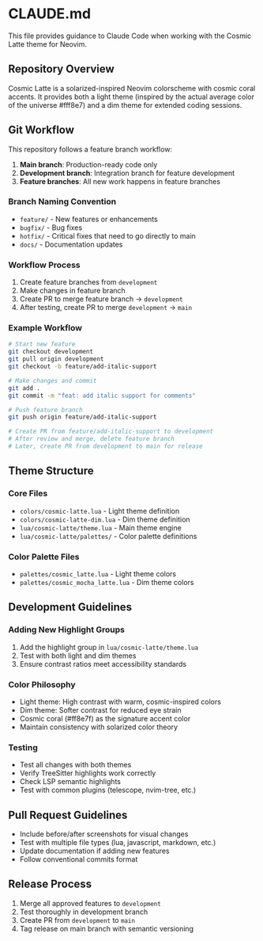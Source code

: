 # CLAUDE.md

This file provides guidance to Claude Code when working with the Cosmic Latte theme for Neovim.

## Repository Overview

Cosmic Latte is a solarized-inspired Neovim colorscheme with cosmic coral accents. It provides both a light theme (inspired by the actual average color of the universe #fff8e7) and a dim theme for extended coding sessions.

## Git Workflow

This repository follows a feature branch workflow:

1. **Main branch**: Production-ready code only
2. **Development branch**: Integration branch for feature development
3. **Feature branches**: All new work happens in feature branches

### Branch Naming Convention
- `feature/` - New features or enhancements
- `bugfix/` - Bug fixes
- `hotfix/` - Critical fixes that need to go directly to main
- `docs/` - Documentation updates

### Workflow Process
1. Create feature branches from `development`
2. Make changes in feature branch
3. Create PR to merge feature branch → `development`
4. After testing, create PR to merge `development` → `main`

### Example Workflow
```bash
# Start new feature
git checkout development
git pull origin development
git checkout -b feature/add-italic-support

# Make changes and commit
git add .
git commit -m "feat: add italic support for comments"

# Push feature branch
git push origin feature/add-italic-support

# Create PR from feature/add-italic-support to development
# After review and merge, delete feature branch
# Later, create PR from development to main for release
```

## Theme Structure

### Core Files
- `colors/cosmic-latte.lua` - Light theme definition
- `colors/cosmic-latte-dim.lua` - Dim theme definition  
- `lua/cosmic-latte/theme.lua` - Main theme engine
- `lua/cosmic-latte/palettes/` - Color palette definitions

### Color Palette Files
- `palettes/cosmic_latte.lua` - Light theme colors
- `palettes/cosmic_mocha_latte.lua` - Dim theme colors

## Development Guidelines

### Adding New Highlight Groups
1. Add the highlight group in `lua/cosmic-latte/theme.lua`
2. Test with both light and dim themes
3. Ensure contrast ratios meet accessibility standards

### Color Philosophy
- Light theme: High contrast with warm, cosmic-inspired colors
- Dim theme: Softer contrast for reduced eye strain
- Cosmic coral (#ff8e7f) as the signature accent color
- Maintain consistency with solarized color theory

### Testing
- Test all changes with both themes
- Verify TreeSitter highlights work correctly
- Check LSP semantic highlights
- Test with common plugins (telescope, nvim-tree, etc.)

## Pull Request Guidelines

- Include before/after screenshots for visual changes
- Test with multiple file types (lua, javascript, markdown, etc.)
- Update documentation if adding new features
- Follow conventional commits format

## Release Process

1. Merge all approved features to `development`
2. Test thoroughly in development branch
3. Create PR from `development` to `main`
4. Tag release on main branch with semantic versioning